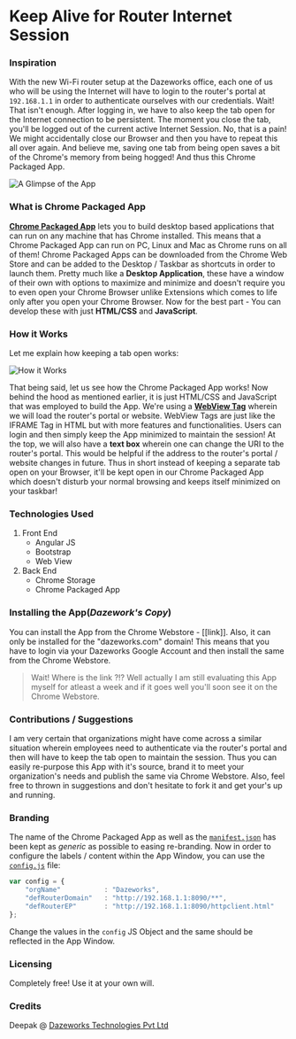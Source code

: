 # Keep Alive for Router Internet Session


### Inspiration
With the new Wi-Fi router setup at the Dazeworks office, each one of us who will be using the Internet will have to login to the router's portal at `192.168.1.1` in order to authenticate ourselves with our credentials. Wait! That isn't enough. After logging in, we have to also keep the tab open for the Internet connection to be persistent. The moment you close the tab, you'll be logged out of the current active Internet Session. No, that is a pain! We might accidentally close our Browser and then you have to repeat this all over again. And believe me, saving one tab from being open saves a bit of the Chrome's memory from being hogged! And thus this Chrome Packaged App.

![A Glimpse of the App](https://cloud.githubusercontent.com/assets/3683725/12562473/5b06549c-c3cb-11e5-83df-0c6cb32e054b.png)

### What is Chrome Packaged App
[**Chrome Packaged App**](https://developer.chrome.com/extensions/apps) lets you to build desktop based applications that can run on any machine that has Chrome installed. This means that a Chrome Packaged App can run on PC, Linux and Mac as Chrome runs on all of them! Chrome Packaged Apps can be downloaded from the Chrome Web Store and can be added to the Desktop / Taskbar as shortcuts in order to launch them. Pretty much like a **Desktop Application**, these have a window of their own with options to maximize and minimize and doesn't require you to even open your Chrome Browser unlike Extensions which comes to life only after you open your Chrome Browser. Now for the best part - You can develop these with just **HTML/CSS** and **JavaScript**.

### How it Works
Let me explain how keeping a tab open works:

![How it Works](https://cloud.githubusercontent.com/assets/3683725/12574803/414a0276-c42d-11e5-916f-14592d3971a7.png)

That being said, let us see how the Chrome Packaged App works! Now behind the hood as mentioned earlier, it is just HTML/CSS and JavaScript that was employed to build the App. We're using a [**WebView Tag**](https://developer.chrome.com/apps/tags/webview) wherein we will load the router's portal or website. WebView Tags are just like the IFRAME Tag in HTML but with more features and functionalities. Users can login and then simply keep the App minimized to maintain the session! At the top, we will also have a **text box** wherein one can change the URI to the router's portal. This would be helpful if the address to the router's portal / website changes in future. Thus in short instead of keeping a separate tab open on your Browser, it'll be kept open in our Chrome Packaged App which doesn't disturb your normal browsing and keeps itself minimized on your taskbar!

### Technologies Used
1.  Front End
    * Angular JS
    * Bootstrap
    * Web View
2.  Back End
    * Chrome Storage
    * Chrome Packaged App
    
### Installing the App(*Dazework's Copy*)
You can install the App from the Chrome Webstore - [[link]]. Also, it can only be installed for the "dazeworks.com" domain! This means that you have to login via your Dazeworks Google Account and then install the same from the Chrome Webstore.

> Wait! Where is the link ?!? Well actually I am still evaluating this App myself for atleast a week and if it goes well you'll soon see it on the Chrome Webstore.

### Contributions / Suggestions
I am very certain that organizations might have come across a similar situation wherein employees need to authenticate via the router's portal and then will have to keep the tab open to maintain the session. Thus you can easily re-purpose this App with it's source, brand it to meet your organization's needs and publish the same via Chrome Webstore. Also, feel free to thrown in suggestions and don't hesitate to fork it and get your's up and running.

### Branding
The name of the Chrome Packaged App as well as the [`manifest.json`](https://github.com/Deepak-K-Anand/Keep-Alive-for-Router-Internet-Session/blob/master/manifest.json) has been kept as *generic* as possible to easing re-branding. Now in order to configure the labels / content within the App Window, you can use the [`config.js`](https://github.com/Deepak-K-Anand/Keep-Alive-for-Router-Internet-Session/blob/master/js/config.js) file:

```javascript
var config = {
    "orgName"           : "Dazeworks",
    "defRouterDomain"   : "http://192.168.1.1:8090/**",
    "defRouterEP"       : "http://192.168.1.1:8090/httpclient.html"
};
```

Change the values in the `config` JS Object and the same should be reflected in the App Window.

### Licensing
Completely free! Use it at your own will.

### Credits
Deepak @ [Dazeworks Technologies Pvt Ltd](http://dazeworks.com/)
